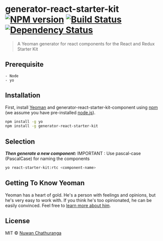 # generator-react-starter-kit [![NPM version][npm-image]][npm-url] [![Build Status][travis-image]][travis-url] [![Dependency Status][daviddm-image]][daviddm-url]
> A Yeoman generator for react components for the React and Redux Starter Kit

## Prerequisite
    - Node
    - yo

## Installation

First, install [Yeoman](http://yeoman.io) and generator-react-starter-kit-component using [npm](https://www.npmjs.com/) (we assume you have pre-installed [node.js](https://nodejs.org/)).

```bash
npm install -g yo
npm install -g generator-react-starter-kit
```
## Selection
***Then generate a new component:***
IMPORTANT : Use pascal-case (PascalCase) for naming the components

```bash
yo react-starter-kit:rtc <component-name>
```

## Getting To Know Yeoman

Yeoman has a heart of gold. He&#39;s a person with feelings and opinions, but he&#39;s very easy to work with. If you think he&#39;s too opinionated, he can be easily convinced. Feel free to [learn more about him](http://yeoman.io/).

## License

MIT © [Nuwan Chathuranga](https://github.com/nchathu2014)


[npm-image]: https://badge.fury.io/js/generator-react-starter-kit.svg
[npm-url]: https://npmjs.org/package/generator-react-starter-kit
[travis-image]: https://travis-ci.org/nchathu2014/generator-react-starter-kit.svg?branch=master
[travis-url]: https://travis-ci.org/nchathu2014/generator-react-starter-kit
[daviddm-image]: https://david-dm.org/nchathu2014/generator-react-starter-kit.svg?theme=shields.io
[daviddm-url]: https://david-dm.org/nchathu2014/generator-react-starter-kit
